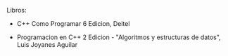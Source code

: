Libros:

* C++ Como Programar 6 Edicion, Deitel

* Programacion en C++ 2 Edicion - "Algoritmos y estructuras de datos", Luis Joyanes Aguilar
